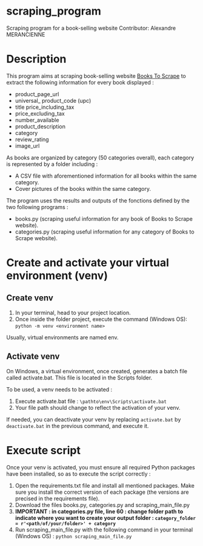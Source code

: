 # scraping_program

Scraping program for a book-selling website
Contributor: Alexandre MERANCIENNE

# Description

This program aims at scraping book-selling website [Books To Scrape](http://books.toscrape.com/) to extract the following information for every book displayed :

* product_page_url 
* universal_ product_code (upc) 
* title price_including_tax 
* price_excluding_tax 
* number_available 
* product_description 
* category 
* review_rating 
* image_url

As books are organized by category (50 categories overall), each category is represented by a folder including :

* A CSV file with aforementioned information for all books within the same category.
* Cover pictures of the books within the same category.

The program uses the results and outputs of the fonctions defined by the two following programs :

* books.py (scraping useful information for any book of Books to Scrape website).
* categories.py (scraping useful information for any category of Books to Scrape website).

# Create and activate your virtual environment (venv) 

## Create venv

1. In your terminal, head to your project location.
2. Once inside the folder project, execute the command (Windows OS): `python -m venv <environment name>`

Usually, virtual environments are named env.

## Activate venv

On Windows, a virtual environment, once created, generates a batch file called activate.bat. This file is located in the Scripts folder.

To be used, a venv needs to be activated :

1. Execute activate.bat file : `\pathto\env\Scripts\activate.bat`
2. Your file path should change to reflect the activation of your venv.

If needed, you can deactivate your venv by replacing `activate.bat` by `deactivate.bat` in the previous command, and execute it.

# Execute script

Once your venv is activated, you must ensure all required Python packages have been installed, so as to execute the script correctly :

1. Open the requirements.txt file and install all mentioned packages. Make sure you install the correct version of each package (the versions are precised in the requirements file).
2. Download the files books.py, categories.py and scraping_main_file.py
3. **IMPORTANT : in categories.py file, line 60 : change folder path to indicate where you want to create your output folder : `category_folder = r'<path/of/your/folder>' + category`**
4. Run scraping_main_file.py with the following command in your terminal (Windows OS) : `python scraping_main_file.py`
